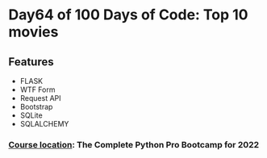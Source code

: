 # Day64 of 100 Days of Code:  Top 10 movies

## Features
- FLASK
- WTF Form
- Request API
- Bootstrap
- SQLite
- SQLALCHEMY

### [Course location]: The Complete Python Pro Bootcamp for 2022

[Course location]: <https://www.udemy.com/course/100-days-of-code/>
